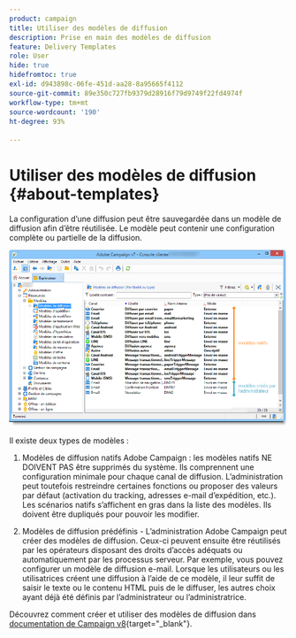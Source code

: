 ```yaml
---
product: campaign
title: Utiliser des modèles de diffusion
description: Prise en main des modèles de diffusion
feature: Delivery Templates
role: User
hide: true
hidefromtoc: true
exl-id: d943898c-06fe-451d-aa28-8a95665f4112
source-git-commit: 89e350c727fb9379d28916f79d9749f22fd4974f
workflow-type: tm+mt
source-wordcount: '190'
ht-degree: 93%

---
```


# Utiliser des modèles de diffusion {#about-templates}

La configuration d’une diffusion peut être sauvegardée dans un modèle de diffusion afin d’être réutilisée. Le modèle peut contenir une configuration complète ou partielle de la diffusion.

![](assets/s_user_template_list.png)

Il existe deux types de modèles :

1. Modèles de diffusion natifs Adobe Campaign : les modèles natifs NE DOIVENT PAS être supprimés du système. Ils comprennent une configuration minimale pour chaque canal de diffusion. L’administration peut toutefois restreindre certaines fonctions ou proposer des valeurs par défaut (activation du tracking, adresses e-mail d’expédition, etc.). Les scénarios natifs s’affichent en gras dans la liste des modèles. Ils doivent être dupliqués pour pouvoir les modifier.

1. Modèles de diffusion prédéfinis - L’administration Adobe Campaign peut créer des modèles de diffusion. Ceux-ci peuvent ensuite être réutilisés par les opérateurs disposant des droits d’accès adéquats ou automatiquement par les processus serveur. Par exemple, vous pouvez configurer un modèle de diffusion e-mail. Lorsque les utilisateurs ou les utilisatrices créent une diffusion à l’aide de ce modèle, il leur suffit de saisir le texte ou le contenu HTML puis de le diffuser, les autres choix ayant déjà été définis par l’administrateur ou l’administratrice.


Découvrez comment créer et utiliser des modèles de diffusion dans [documentation de Campaign v8](https://experienceleague.adobe.com/fr/docs/campaign/campaign-v8/send/create-templates){target="_blank"}.